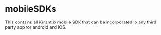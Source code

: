 # mobileSDKs

This contains all iGrant.io mobile SDK that can be incorporated to any third party app for android and iOS. 
